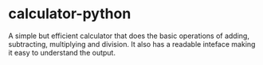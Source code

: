 # calculator-python
A simple but efficient calculator that does the basic operations of adding, subtracting, multiplying and division. It also has a readable inteface making it easy to understand the output.

